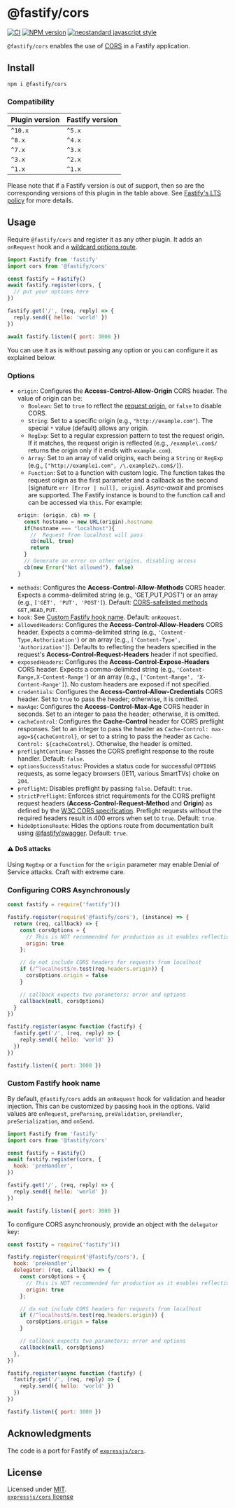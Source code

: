# @fastify/cors

[![CI](https://github.com/fastify/fastify-cors/actions/workflows/ci.yml/badge.svg?branch=main)](https://github.com/fastify/fastify-cors/actions/workflows/ci.yml)
[![NPM version](https://img.shields.io/npm/v/@fastify/cors.svg?style=flat)](https://www.npmjs.com/package/@fastify/cors)
[![neostandard javascript style](https://img.shields.io/badge/code_style-neostandard-brightgreen?style=flat)](https://github.com/neostandard/neostandard)

`@fastify/cors` enables the use of [CORS](https://en.wikipedia.org/wiki/Cross-origin_resource_sharing) in a Fastify application.

## Install
```
npm i @fastify/cors
```

### Compatibility

| Plugin version | Fastify version |
| ---------------|-----------------|
| `^10.x`        | `^5.x`          |
| `^8.x`         | `^4.x`          |
| `^7.x`         | `^3.x`          |
| `^3.x`         | `^2.x`          |
| `^1.x`         | `^1.x`          |


Please note that if a Fastify version is out of support, then so are the corresponding versions of this plugin
in the table above.
See [Fastify's LTS policy](https://github.com/fastify/fastify/blob/main/docs/Reference/LTS.md) for more details.

## Usage
Require `@fastify/cors` and register it as any other plugin. It adds an `onRequest` hook and a [wildcard options route](https://github.com/fastify/fastify/issues/326#issuecomment-411360862).
```js
import Fastify from 'fastify'
import cors from '@fastify/cors'

const fastify = Fastify()
await fastify.register(cors, {
  // put your options here
})

fastify.get('/', (req, reply) => {
  reply.send({ hello: 'world' })
})

await fastify.listen({ port: 3000 })
```
You can use it as is without passing any option or you can configure it as explained below.
### Options
* `origin`: Configures the **Access-Control-Allow-Origin** CORS header. The value of origin can be:
  - `Boolean`: Set to `true` to reflect the [request origin](http://tools.ietf.org/html/draft-abarth-origin-09), or `false` to disable CORS.
  - `String`: Set to a specific origin (e.g., `"http://example.com"`). The special `*` value (default) allows any origin.
  - `RegExp`: Set to a regular expression pattern to test the request origin. If it matches, the request origin is reflected (e.g., `/example\.com$/` returns the origin only if it ends with `example.com`).
  - `Array`: Set to an array of valid origins, each being a `String` or `RegExp` (e.g., `["http://example1.com", /\.example2\.com$/]`).
  - `Function`: Set to a function with custom logic. The function takes the request origin as the first parameter and a callback as the second (signature `err [Error | null], origin`). *Async-await* and promises are supported. The Fastify instance is bound to the function call and can be accessed via `this`. For example:
  ```js
  origin: (origin, cb) => {
    const hostname = new URL(origin).hostname
    if(hostname === "localhost"){
      //  Request from localhost will pass
      cb(null, true)
      return
    }
    // Generate an error on other origins, disabling access
    cb(new Error("Not allowed"), false)
  }
  ```
* `methods`: Configures the **Access-Control-Allow-Methods** CORS header. Expects a comma-delimited string (e.g., 'GET,PUT,POST') or an array (e.g., `['GET', 'PUT', 'POST']`). Default: [CORS-safelisted methods](https://fetch.spec.whatwg.org/#methods) `GET,HEAD,PUT`.
* `hook`: See [Custom Fastify hook name](#custom-fastify-hook-name). Default: `onRequest`.
* `allowedHeaders`: Configures the **Access-Control-Allow-Headers** CORS header. Expects a comma-delimited string (e.g., `'Content-Type,Authorization'`) or an array (e.g., `['Content-Type', 'Authorization']`). Defaults to reflecting the headers specified in the request's **Access-Control-Request-Headers** header if not specified.
* `exposedHeaders`: Configures the **Access-Control-Expose-Headers** CORS header. Expects a comma-delimited string (e.g., `'Content-Range,X-Content-Range'`) or an array (e.g., `['Content-Range', 'X-Content-Range']`). No custom headers are exposed if not specified.
* `credentials`: Configures the **Access-Control-Allow-Credentials** CORS header. Set to `true` to pass the header; otherwise, it is omitted.
* `maxAge`: Configures the **Access-Control-Max-Age** CORS header in seconds. Set to an integer to pass the header; otherwise, it is omitted.
* `cacheControl`: Configures the **Cache-Control** header for CORS preflight responses. Set to an integer to pass the header as `Cache-Control: max-age=${cacheControl}`, or set to a string to pass the header as `Cache-Control: ${cacheControl}`. Otherwise, the header is omitted.
* `preflightContinue`: Passes the CORS preflight response to the route handler. Default: `false`.
* `optionsSuccessStatus`: Provides a status code for successful `OPTIONS` requests, as some legacy browsers (IE11, various SmartTVs) choke on `204`.
* `preflight`: Disables preflight by passing `false`. Default: `true`.
* `strictPreflight`: Enforces strict requirements for the CORS preflight request headers (**Access-Control-Request-Method** and **Origin**) as defined by the [W3C CORS specification](https://www.w3.org/TR/2020/SPSD-cors-20200602/#resource-preflight-requests). Preflight requests without the required headers result in 400 errors when set to `true`. Default: `true`.
* `hideOptionsRoute`: Hides the options route from documentation built using [@fastify/swagger](https://github.com/fastify/fastify-swagger). Default: `true`.

#### :warning: DoS attacks

Using `RegExp` or a `function` for the `origin` parameter may enable Denial of Service attacks.
Craft with extreme care.

### Configuring CORS Asynchronously

```js
const fastify = require('fastify')()

fastify.register(require('@fastify/cors'), (instance) => {
  return (req, callback) => {
    const corsOptions = {
      // This is NOT recommended for production as it enables reflection exploits
      origin: true
    };

    // do not include CORS headers for requests from localhost
    if (/^localhost$/m.test(req.headers.origin)) {
      corsOptions.origin = false
    }

    // callback expects two parameters: error and options
    callback(null, corsOptions)
  }
})

fastify.register(async function (fastify) {
  fastify.get('/', (req, reply) => {
    reply.send({ hello: 'world' })
  })
})

fastify.listen({ port: 3000 })
```

### Custom Fastify hook name

By default, `@fastify/cors` adds an `onRequest` hook for validation and header injection. This can be customized by passing `hook` in the options. Valid values are `onRequest`, `preParsing`, `preValidation`, `preHandler`, `preSerialization`, and `onSend`.

```js
import Fastify from 'fastify'
import cors from '@fastify/cors'

const fastify = Fastify()
await fastify.register(cors, {
  hook: 'preHandler',
})

fastify.get('/', (req, reply) => {
  reply.send({ hello: 'world' })
})

await fastify.listen({ port: 3000 })
```

To configure CORS asynchronously, provide an object with the `delegator` key:

```js
const fastify = require('fastify')()

fastify.register(require('@fastify/cors'), {
  hook: 'preHandler',
  delegator: (req, callback) => {
    const corsOptions = {
      // This is NOT recommended for production as it enables reflection exploits
      origin: true
    };

    // do not include CORS headers for requests from localhost
    if (/^localhost$/m.test(req.headers.origin)) {
      corsOptions.origin = false
    }

    // callback expects two parameters: error and options
    callback(null, corsOptions)
  },
})

fastify.register(async function (fastify) {
  fastify.get('/', (req, reply) => {
    reply.send({ hello: 'world' })
  })
})

fastify.listen({ port: 3000 })
```

## Acknowledgments

The code is a port for Fastify of [`expressjs/cors`](https://github.com/expressjs/cors).

## License

Licensed under [MIT](./LICENSE).<br/>
[`expressjs/cors` license](https://github.com/expressjs/cors/blob/master/LICENSE)
